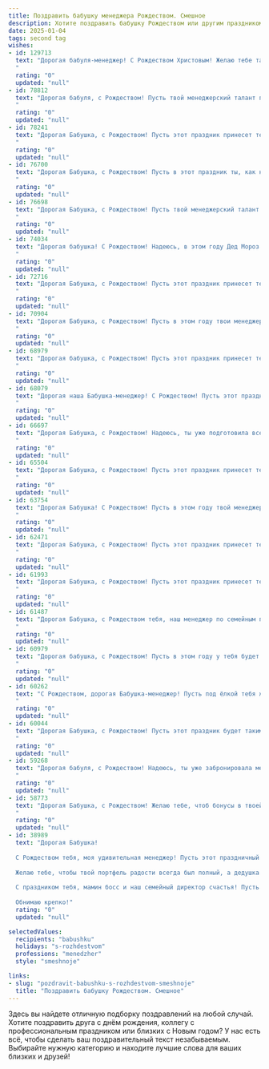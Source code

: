 ```yaml
---
title: Поздравить бабушку менеджера Рождеством. Смешное
description: Хотите поздравить бабушку Рождеством или другим праздником? Наш ИИ создаст незабываемое поздравление, а вы обязательно выделитесь среди других.  
date: 2025-01-04
tags: second tag
wishes:
- id: 129713
  text: "Дорогая бабуля-менеджер! С Рождеством Христовым! Желаю тебе такого сказочного чуда, чтобы даже самые строгие KPI отдыхали, а годовой план перевыполнялся сам собой, как по волшебству! Пусть под ёлкой тебя ждёт не только мандаринов гора, но и годовой запас новых, невероятно удобных тапочек!  Здоровья тебе крепкого, как твоя несгибаемая воля, и веселья – целого мешка!
  "
  rating: "0"
  updated: "null"
- id: 78812
  text: "Дорогая бабуля, с Рождеством! Пусть твой менеджерский талант проявится в умении управлять своей жизнью так, чтобы она была полна радости, любви и, конечно же, вкусного праздничного стола! 🎉🎅
  "
  rating: "0"
  updated: "null"
- id: 78241
  text: "Дорогая Бабушка, с Рождеством! Пусть этот праздник принесет тебе не только кучу подарков, но и множество выгодных сделок. Помни, твоя должность - Менеджер по счастью, и ты отлично справляешься! 🎉🎄🎁
  "
  rating: "0"
  updated: "null"
- id: 76700
  text: "Дорогая Бабушка, с Рождеством! Пусть в этот праздник ты, как настоящий менеджер, заключишь выгодные сделки с Дедом Морозом и получишь самые ценные подарки. Счастья, здоровья и, конечно, скидок на все! 🎄🎁😄
  "
  rating: "0"
  updated: "null"
- id: 76698
  text: "Дорогая Бабушка, с Рождеством! Пусть твой менеджерский талант поможет тебе организовать лучшие праздники в этом году, а план продаж на \"вкусные угощения\" будет выполнен с перевыполнением! 😉
  "
  rating: "0"
  updated: "null"
- id: 74034
  text: "Дорогая бабушка! С Рождеством! Надеюсь, в этом году Дед Мороз принесет тебе не только подарки, но и скидку на авиабилеты, потому что  ты, как настоящий менеджер, заслуживаешь отдыха на Багамах! 😉
  "
  rating: "0"
  updated: "null"
- id: 72716
  text: "Дорогая Бабушка, с Рождеством! Пусть этот праздник принесет тебе такое же изобилие скидок, как ты находишь на распродажах по выходным, и пусть все твои «менеджерские» навыки пригодятся тебе для того, чтобы организовать праздничный ужин без единого конфликта! 😉🎄🎁
  "
  rating: "0"
  updated: "null"
- id: 70904
  text: "Дорогая Бабушка, с Рождеством! Пусть в этом году твои менеджерские навыки помогут тебе заключить выгодные контракты с Дедом Морозом и его помощниками, чтобы получить горы подарков! 😜
  "
  rating: "0"
  updated: "null"
- id: 68979
  text: "Дорогая бабушка, с Рождеством! Пусть этот праздник принесет тебе столько же радости, сколько ты приносишь нам, управляя своими \"клиентами\" - внуками, начиная от \"переговоров\" по поводу сладкого и заканчивая \"консультациями\" по вопросам \"как сделать, чтобы...\" 😉
  "
  rating: "0"
  updated: "null"
- id: 68079
  text: "Дорогая наша Бабушка-менеджер! С Рождеством! Пусть этот праздник принесет тебе не только рождественский пирог, но и выгодные сделки,  а вместо елочных игрушек – новые контракты! 🎉
  "
  rating: "0"
  updated: "null"
- id: 66697
  text: "Дорогая Бабушка, с Рождеством! Надеюсь, ты уже подготовила все \"спецпредложения\" для Деда Мороза - скидки на морковку и бесплатная доставка подарков внукам?  😉🎄 Пусть этот праздник принесет тебе только радость, а мы позаботимся о том, чтобы ты всегда чувствовала себя \"на высоте\" - как опытный менеджер по праздничному настроению! 🎉
  "
  rating: "0"
  updated: "null"
- id: 65504
  text: "Дорогая Бабушка, с Рождеством! Пусть этот праздник принесет тебе столько же радости, сколько ты приносишь нам своим менеджерским чутьем - то есть, море позитива и кучу подарков! 🎁🎄😄
  "
  rating: "0"
  updated: "null"
- id: 63754
  text: "Дорогая Бабушка! С Рождеством! Пусть в этом году твой менеджерский талант проявится в умении  управлять не только рабочими процессами, но и праздничным настроением, которое будет  расти как на дрожжах! 🥳🎄🎅
  "
  rating: "0"
  updated: "null"
- id: 62471
  text: "Дорогая Бабушка, с Рождеством! Пусть этот праздник принесет тебе море новогоднего настроения, кучу подарков (особенно от внуков) и... **максимальный дисконт на все твои менеджерские решения в Новом году!** 😉🎄🎁
  "
  rating: "0"
  updated: "null"
- id: 61993
  text: "Дорогая Бабушка, с Рождеством! Пусть этот праздник принесет тебе море подарков,  а не только  \"бонусы\" от работы менеджером! 😉  Желаю тебе праздничного настроения и  не забывай, что даже самый строгий контроль качества не нужен, когда речь идет о вкусных рождественских пирожках! 😄
  "
  rating: "0"
  updated: "null"
- id: 61487
  text: "Дорогая Бабушка, с Рождеством тебя, наш менеджер по семейным праздникам!  Пусть в этом году тебе удастся провести рождественские торжества  с такой же эффективностью, как ты управляешь  ежедневными делами.  Желаем, чтобы твой \"план\" на праздники  осуществился  без сбоев и чтобы на  \"счету\" было  много радости, смеха и подарков! 🎄🎁🎉
  "
  rating: "0"
  updated: "null"
- id: 60979
  text: "Дорогая бабушка, с Рождеством! Пусть в этом году у тебя будет столько клиентов, сколько у Деда Мороза подарков, а каждый контракт принесет столько радости, сколько ты получаешь от внуков! 😉
  "
  rating: "0"
  updated: "null"
- id: 60262
  text: "С Рождеством, дорогая Бабушка-менеджер! Пусть под ёлкой тебя ждут не только подарки, но и бонусы, премии и выгодные предложения! 😂🎄🎁
  "
  rating: "0"
  updated: "null"
- id: 60044
  text: "Дорогая Бабушка, с Рождеством! Пусть этот праздник будет таким же ярким и запоминающимся, как твой талант менеджера по внедрению новогоднего настроения в семью! 😉🎄
  "
  rating: "0"
  updated: "null"
- id: 59268
  text: "Дорогая бабуля, с Рождеством! Надеюсь, ты уже забронировала место в раю для меня, ведь я обещаю не пропадать зря - буду закупать елки по оптовым ценам и организовывать праздники с такой эффективностью, что даже ангел-хранитель похлопает в ладоши! 😂
  "
  rating: "0"
  updated: "null"
- id: 58773
  text: "Дорогая Бабушка, с Рождеством! Желаю тебе, чтоб бонусы в твоей жизни росли как на дрожжах, а план продаж был всегда перевыполнен! 😄 Пусть подарки тебе под ёлку принесут не только внуки, но и Санта-Клаус, закупившись по скидкам на распродажах! 🥳
  "
  rating: "0"
  updated: "null"
- id: 38989
  text: "Дорогая Бабушка!
  
  С Рождеством тебя, моя удивительная менеджер! Пусть этот праздничный день будет не только по плану, но и с запасом сладостей, нежности и тепла!
  
  Желаю тебе, чтобы твой портфель радости всегда был полный, а дедушка в роли клиента не забывал ставить тебе хорошие отзывы за умение печь пироги и создавать уют! Пусть все твои «проектные» идеи превращаются в сказочные моменты, а дедушкина тележка с подарками никогда не пустует!
  
  С праздником тебя, мамин босс и наш семейный директор счастья! Пусть под ёлкой всегда будет место для больших коробок смеха и небольших — с непосильными задачами, такие как «сегодня на ужин опять борщ»!
  
  Обнимаю крепко!"
  rating: "0"
  updated: "null"

selectedValues:
  recipients: "babushku"
  holidays: "s-rozhdestvom"
  professions: "menedzher"
  style: "smeshnoje"

links:
- slug: "pozdravit-babushku-s-rozhdestvom-smeshnoje"
  title: "Поздравить бабушку Рождеством. Смешное"
---
```


Здесь вы найдете отличную подборку поздравлений на любой случай.
Хотите поздравить друга с днём рождения, коллегу с профессиональным праздником или близких с Новым годом? У нас есть всё, чтобы сделать ваш поздравительный текст незабываемым. Выбирайте нужную категорию и находите лучшие слова для ваших близких и друзей!
